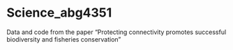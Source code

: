 # Science_abg4351
Data and code from the paper “Protecting connectivity promotes successful biodiversity and fisheries conservation” 
